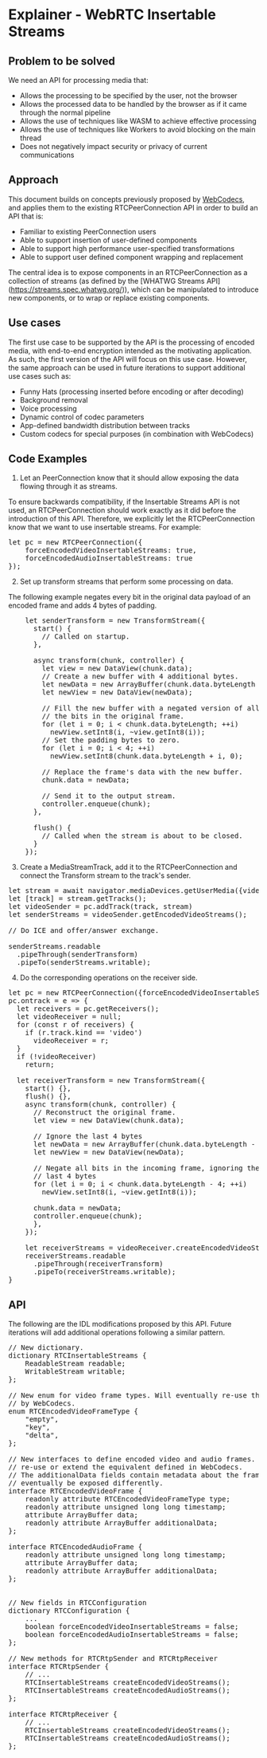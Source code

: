 # Explainer - WebRTC Insertable Streams

## Problem to be solved

We need an API for processing media that:
* Allows the processing to be specified by the user, not the browser
* Allows the processed data to be handled by the browser as if it came through
  the normal pipeline
* Allows the use of techniques like WASM to achieve effective processing
* Allows the use of techniques like Workers to avoid blocking on the main thread
* Does not negatively impact security or privacy of current communications


## Approach

This document builds on concepts previously proposed by
[WebCodecs](https://github.com/pthatcherg/web-codecs/), and applies them to the existing
RTCPeerConnection API in order to build an API that is:

* Familiar to existing PeerConnection users
* Able to support insertion of user-defined components
* Able to support high performance user-specified transformations
* Able to support user defined component wrapping and replacement

The central idea is to expose components in an RTCPeerConnection as a collection of
streams (as defined by the [WHATWG Streams API] (https://streams.spec.whatwg.org/)),
which can be manipulated to introduce new components, or to wrap or replace existing
components.


## Use cases

The first use case to be supported by the API is the processing of encoded media, with
end-to-end encryption intended as the motivating application. As such, the first version
of the API will focus on this use case. However, the same approach can be used in future
iterations to support additional use cases such as:

* Funny Hats (processing inserted before encoding or after decoding)
* Background removal
* Voice processing
* Dynamic control of codec parameters
* App-defined bandwidth distribution between tracks
* Custom codecs for special purposes (in combination with WebCodecs)

## Code Examples

1. Let an PeerConnection know that it should allow exposing the data flowing through it
as streams.

To ensure backwards compatibility, if the Insertable Streams API is not used, an
RTCPeerConnection should work exactly as it did before the introduction of this API.
Therefore, we explicitly let the RTCPeerConnection know that we want to use insertable
streams. For example:

<pre>
let pc = new RTCPeerConnection({
    forceEncodedVideoInsertableStreams: true,
    forceEncodedAudioInsertableStreams: true
});
</pre>

2. Set up transform streams that perform some processing on data.

The following example negates every bit in the original data payload
of an encoded frame and adds 4 bytes of padding.

<pre>
    let senderTransform = new TransformStream({
      start() {
        // Called on startup.
      },

      async transform(chunk, controller) {
        let view = new DataView(chunk.data);
        // Create a new buffer with 4 additional bytes.
        let newData = new ArrayBuffer(chunk.data.byteLength + 4);
        let newView = new DataView(newData);

        // Fill the new buffer with a negated version of all
        // the bits in the original frame.
        for (let i = 0; i < chunk.data.byteLength; ++i)
          newView.setInt8(i, ~view.getInt8(i));
        // Set the padding bytes to zero.
        for (let i = 0; i < 4; ++i)
          newView.setInt8(chunk.data.byteLength + i, 0);

        // Replace the frame's data with the new buffer.
        chunk.data = newData;

        // Send it to the output stream.
        controller.enqueue(chunk);
      },

      flush() {
        // Called when the stream is about to be closed.
      }
    });
</pre>

3. Create a MediaStreamTrack, add it to the RTCPeerConnection and connect the
Transform stream to the track's sender.

<pre>
let stream = await navigator.mediaDevices.getUserMedia({video:true});
let [track] = stream.getTracks();
let videoSender = pc.addTrack(track, stream)
let senderStreams = videoSender.getEncodedVideoStreams();

// Do ICE and offer/answer exchange.

senderStreams.readable
  .pipeThrough(senderTransform)
  .pipeTo(senderStreams.writable);
</pre>

4. Do the corresponding operations on the receiver side.

<pre>
let pc = new RTCPeerConnection({forceEncodedVideoInsertableStreams: true});
pc.ontrack = e => {
  let receivers = pc.getReceivers();
  let videoReceiver = null;
  for (const r of receivers) {
    if (r.track.kind == 'video')
      videoReceiver = r;
  }
  if (!videoReceiver)
    return;

  let receiverTransform = new TransformStream({
    start() {},
    flush() {},
    async transform(chunk, controller) {
      // Reconstruct the original frame.
      let view = new DataView(chunk.data);

      // Ignore the last 4 bytes
      let newData = new ArrayBuffer(chunk.data.byteLength - 4);
      let newView = new DataView(newData);

      // Negate all bits in the incoming frame, ignoring the
      // last 4 bytes
      for (let i = 0; i < chunk.data.byteLength - 4; ++i)
        newView.setInt8(i, ~view.getInt8(i));

      chunk.data = newData;
      controller.enqueue(chunk);
      },
    });

    let receiverStreams = videoReceiver.createEncodedVideoStreams();
    receiverStreams.readable
      .pipeThrough(receiverTransform)
      .pipeTo(receiverStreams.writable);
}
</pre>

## API

The following are the IDL modifications proposed by this API.
Future iterations will add additional operations following a similar pattern.

<pre>
// New dictionary.
dictionary RTCInsertableStreams {
    ReadableStream readable;
    WritableStream writable;
};

// New enum for video frame types. Will eventually re-use the equivalent defined
// by WebCodecs.
enum RTCEncodedVideoFrameType {
    "empty",
    "key",
    "delta",
};

// New interfaces to define encoded video and audio frames. Will eventually
// re-use or extend the equivalent defined in WebCodecs.
// The additionalData fields contain metadata about the frame and might be
// eventually be exposed differently.
interface RTCEncodedVideoFrame {
    readonly attribute RTCEncodedVideoFrameType type;
    readonly attribute unsigned long long timestamp;
    attribute ArrayBuffer data;
    readonly attribute ArrayBuffer additionalData;
};

interface RTCEncodedAudioFrame {
    readonly attribute unsigned long long timestamp;
    attribute ArrayBuffer data;
    readonly attribute ArrayBuffer additionalData;
};


// New fields in RTCConfiguration
dictionary RTCConfiguration {
    ...
    boolean forceEncodedVideoInsertableStreams = false;
    boolean forceEncodedAudioInsertableStreams = false;
};

// New methods for RTCRtpSender and RTCRtpReceiver
interface RTCRtpSender {
    // ...
    RTCInsertableStreams createEncodedVideoStreams();
    RTCInsertableStreams createEncodedAudioStreams();
};

interface RTCRtpReceiver {
    // ...
    RTCInsertableStreams createEncodedVideoStreams();
    RTCInsertableStreams createEncodedAudioStreams();
};

</pre>
